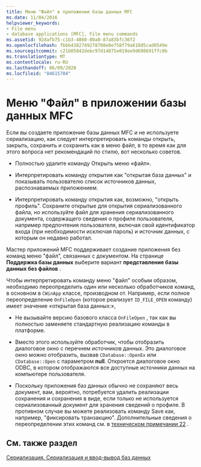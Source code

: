 ```yaml
---
title: Меню "Файл" в приложении базы данных MFC
ms.date: 11/04/2016
helpviewer_keywords:
- File menu
- database applications [MFC], File menu commands
ms.assetid: 92dafb75-c1b3-4860-80a0-87a83bfc36f2
ms.openlocfilehash: fbbb4382749278708e8e758f79a618d5cad0549e
ms.sourcegitcommit: c21b05042debc97d14875e019ee9d698691ffc0b
ms.translationtype: MT
ms.contentlocale: ru-RU
ms.lasthandoff: 06/09/2020
ms.locfileid: "84615704"
---
```

# <a name="file-menu-in-an-mfc-database-application"></a>Меню "Файл" в приложении базы данных MFC

Если вы создаете приложение базы данных MFC и не используете сериализацию, как следует интерпретировать команды открыть, закрыть, сохранить и сохранить как в меню файл, в то время как для этого вопроса нет рекомендаций по стилю, вот несколько советов.

- Полностью удалите команду Открыть меню «файл».

- Интерпретировать команду открытия как "открытая база данных" и показывать пользователю список источников данных, распознаваемых приложением.

- Интерпретировать команду открытия как, возможно, "открыть профиль". Сохраните открытые для открытия сериализованного файла, но используйте файл для хранения сериализованного документа, содержащего сведения о профиле пользователя, например предпочтения пользователя, включая свой идентификатор входа (при необходимости исключая пароль) и источник данных, с которым он недавно работал.

Мастер приложений MFC поддерживает создание приложения без команд меню "файл", связанных с документом. На странице **Поддержка базы данных** выберите вариант **представление базы данных без файлов** .

Чтобы интерпретировать команду меню "файл" особым образом, необходимо переопределить один или несколько обработчиков команд, в основном в `CWinApp` классе, производном от. Например, если полное переопределение `OnFileOpen` (которое реализует `ID_FILE_OPEN` команду) имеет значение «открытая база данных:»,

- Не вызывайте версию базового класса `OnFileOpen` , так как вы полностью заменяете стандартную реализацию команды в платформе.

- Вместо этого используйте обработчик, чтобы отобразить диалоговое окно с перечнем источников данных. Это диалоговое окно можно отобразить, вызвав `CDatabase::OpenEx` или `CDatabase::Open` с параметром **null**. Откроется диалоговое окно ODBC, в котором отображаются все доступные источники данных на компьютере пользователя.

- Поскольку приложения баз данных обычно не сохраняют весь документ, вам, вероятно, потребуется удалить реализации сохранения и сохранения в виде, если только не используется сериализованный документ для хранения сведений о профиле. В противном случае вы можете реализовать команду Save как, например, "фиксировать транзакцию". Дополнительные сведения о переопределении этих команд см. в [техническом примечании 22](tn022-standard-commands-implementation.md) .

## <a name="see-also"></a>См. также раздел

[Сериализация. Сериализация и ввод-вывод баз данных](serialization-serialization-vs-database-input-output.md)
